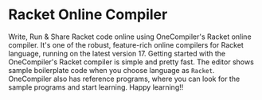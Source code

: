 # Racket Online Compiler

Write, Run & Share Racket code online using OneCompiler's Racket online compiler. It's one of the robust, feature-rich online compilers for Racket language, running on the latest version 17. Getting started with the OneCompiler's Racket compiler is simple and pretty fast. The editor shows sample boilerplate code when you choose language as `Racket`. OneCompiler also has reference programs, where you can look for the sample programs and start learning. Happy learning!!